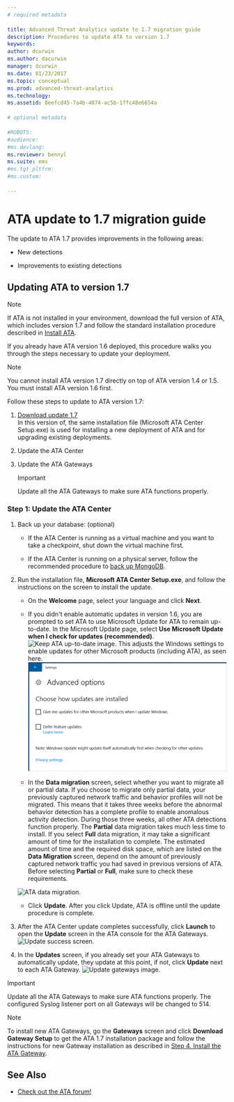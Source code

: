 ```yaml
---
# required metadata

title: Advanced Threat Analytics update to 1.7 migration guide
description: Procedures to update ATA to version 1.7
keywords:
author: dcurwin
ms.author: dacurwin
manager: dcurwin
ms.date: 01/23/2017
ms.topic: conceptual
ms.prod: advanced-threat-analytics
ms.technology:
ms.assetid: 8eefcd45-7a4b-4074-ac5b-1ffc48e6654a

# optional metadata

#ROBOTS:
#audience:
#ms.devlang:
ms.reviewer: bennyl
ms.suite: ems
#ms.tgt_pltfrm:
#ms.custom:

---
```


# ATA update to 1.7 migration guide

The update to ATA 1.7 provides improvements in the following areas:

- New detections

- Improvements to existing detections
  

## Updating ATA to version 1.7

> [!NOTE] 
> If ATA is not installed in your environment, download the full version of ATA, which includes version 1.7 and follow the standard installation procedure described in [Install ATA](install-ata-step1.md).

If you already have ATA version 1.6 deployed, this procedure walks you through the steps necessary to update your deployment.

> [!NOTE] 
> You cannot install ATA version 1.7 directly on top of ATA version 1.4 or 1.5. You must install ATA version 1.6 first. 

Follow these steps to update to ATA version 1.7:

1.  [Download update 1.7](https://www.microsoft.com/evalcenter/evaluate-microsoft-advanced-threat-analytics)<br>
In this version of, the same installation file (Microsoft ATA Center Setup.exe) is used for installing a new deployment of ATA and for upgrading existing deployments.

1. Update the ATA Center

1. Update the ATA Gateways

    > [!IMPORTANT]
    > Update all the ATA Gateways to make sure ATA functions properly.

### Step 1: Update the ATA Center

1. Back up your database: (optional)

    - If the ATA Center is running as a virtual machine and you want to take a checkpoint, shut down the virtual machine first.

    - If the ATA Center is running on a physical server, follow the recommended procedure to [back up MongoDB](https://www.mongodb.com/docs/manual/core/backups/).

1. Run the installation file, **Microsoft ATA Center Setup.exe**, and follow the instructions on the screen to install the update.

    - On the **Welcome** page, select your language and click **Next**.

    - If you didn't enable automatic updates in version 1.6, you are prompted to set ATA to use Microsoft Update for ATA to remain up-to-date.  In the Microsoft Update page, select **Use Microsoft Update when I check for updates (recommended)**.
    ![Keep ATA up-to-date image.](media/ata_ms_update.png)
     This adjusts the Windows settings to enable updates for other Microsoft products (including ATA), as seen here. 
    ![Windows auto-update image.](media/ata_installupdatesautomatically.png)

    - In the **Data migration** screen, select whether you want to migrate all or partial data. If you choose to migrate only partial data, your previously captured network traffic and behavior profiles will not be migrated. This means that it takes three weeks before the abnormal behavior detection has a complete profile to enable anomalous activity detection. During those three weeks, all other ATA detections function properly. The **Partial** data migration takes much less time to install. If you select **Full** data migration, it may take a significant amount of time for the installation to complete. The estimated amount of time and the required disk space, which are listed on the **Data Migration** screen, depend on the amount of previously captured network traffic you had saved in previous versions of ATA. Before selecting **Partial** or **Full**, make sure to check these requirements.  
    
    ![ATA data migration.](media/migration-data-migration17.png)

    - Click **Update**. After you click Update, ATA is offline until the update procedure is complete.

1. After the ATA Center update completes successfully, click **Launch** to open the **Update** screen in the ATA console for the ATA Gateways.
    ![Update success screen.](media/migration-center-success17.png)

1. In the **Updates** screen, if you already set your ATA Gateways to automatically update, they update at this point, if not, click **Update** next to each ATA Gateway.
  ![Update gateways image.](media/migration-update-gw-17.png)

  
> [!IMPORTANT] 
> Update all the ATA Gateways to make sure ATA functions properly.
> The configured Syslog listener port on all Gateways will be changed to 514.
 
> [!NOTE] 
> To install new ATA Gateways, go the **Gateways** screen and click **Download Gateway Setup** to get the ATA 1.7 installation package and follow the instructions for new Gateway installation as described in [Step 4. Install the ATA Gateway](install-ata-step4.md).



## See Also

- [Check out the ATA forum!](https://social.technet.microsoft.com/Forums/security/home?forum=mata)
